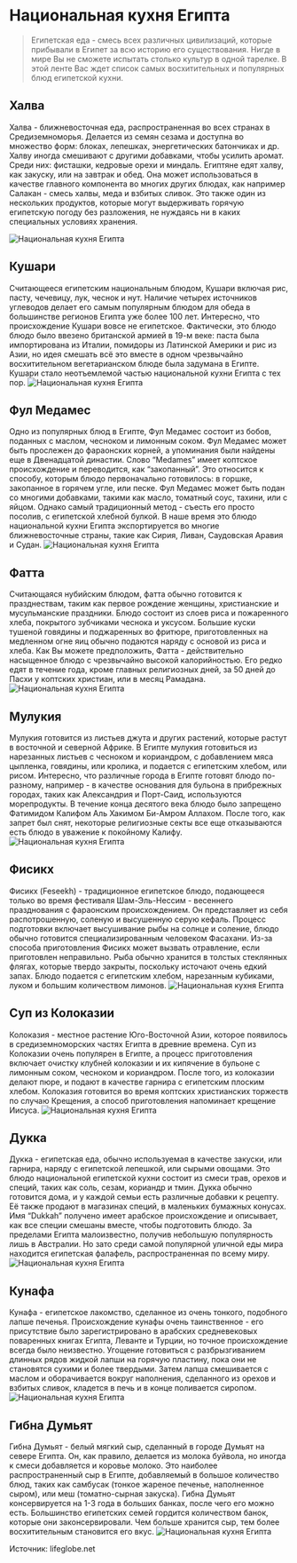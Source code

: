 # Национальная кухня Египта
> Египетская еда - смесь всех различных цивилизаций, которые прибывали в Египет за всю историю его существования. Нигде в мире Вы не сможете испытать столько культур в одной тарелке. В этой ленте Вас ждет список самых восхитительных и популярных блюд египетской кухни.

## Халва
Халва - ближневосточная еда, распространенная во всех странах в Средиземноморья. Делается из семян сезама и доступна во множество форм: блоках, лепешках, энергетических батончиках и др. Халву иногда смешивают с другими добавками, чтобы усилить аромат. Среди них: фисташки, кедровые орехи и миндаль. Египтяне едят халву, как закуску, или на завтрак и обед. Она может использоваться в качестве главного компонента во многих других блюдах, как например Салакан - смесь халвы, меда и взбитых сливок. Это также один из нескольких продуктов, которые могут выдерживать горячую египетскую погоду без разложения, не нуждаясь ни в каких специальных условиях хранения.

![Национальная кухня Египта](/images/Kulinar/Other/nac_kuhnya_egipta-01.jpg 'Национальная кухня Египта')

## Кушари
Считающееся египетским национальным блюдом, Кушари включая рис, пасту, чечевицу, лук, чеснок и нут. Наличие четырех источников углеводов делает его самым популярным блюдом для обеда в большинстве регионов Египта уже более 100 лет. Интересно, что происхождение Кушари вовсе не египетское. Фактически, это блюдо блюдо было ввезено британской армией в 19-м веке: паста была импортирована из Италии, помидоры из Латинской Америки и рис из Азии, но идея смешать всё это вместе в одном чрезвычайно восхитительном вегетарианском блюде была задумана в Египте. Кушари стало неотъемлемой частью национальной кухни Египта с тех пор.
![Национальная кухня Египта](/images/Kulinar/Other/nac_kuhnya_egipta-02.jpg 'Национальная кухня Египта')

## Фул Медамес
Одно из популярных блюд в Египте, Фул Медамес состоит из бобов, поданных с маслом, чесноком и лимонным соком. Фул Медамес может быть прослежен до фараонских корней, а упоминания были найдены еще в Двенадцатой династии. Слово “Medames” имеет коптское происхождение и переводится, как “закопанный”. Это относится к способу, которым блюдо первоначально готовилось: в горшке, закопанное в горячем угле, или песке. Фул Медамес может быть подан со многими добавками, такими как масло, томатный соус, тахини, или с яйцом. Однако самый традиционный метод - съесть его просто посолив, с египетской хлебной булкой. В наше время это блюдо национальной кухни Египта экспортируется во многие ближневосточные страны, такие как Сирия, Ливан, Саудовская Аравия и Судан.
![Национальная кухня Египта](/images/Kulinar/Other/nac_kuhnya_egipta-03.jpg 'Национальная кухня Египта')

## Фатта
Считающаяся нубийским блюдом, фатта обычно готовится к празднествам, таким как первое рождение женщины, христианские и мусульманские праздники. Блюдо состоит из слоев риса и пожаренного хлеба, покрытого зубчиками чеснока и уксусом. Большие куски тушеной говядины и поджаренных во фритюре, приготовленных на медленном огне яиц обычно подаются наряду с основой из риса и хлеба. Как Вы можете предположить, Фатта - действительно насыщенное блюдо с чрезвычайно высокой калорийностью. Его редко едят в течение года, кроме главных религиозных дней, за 50 дней до Пасхи у коптских христиан, или в месяц Рамадана.
![Национальная кухня Египта](/images/Kulinar/Other/nac_kuhnya_egipta-04.jpg 'Национальная кухня Египта')

## Мулукия
Мулукия готовится из листьев джута и других растений, которые растут в восточной и северной Африке. В Египте мулукия готовиться из нарезанных листьев с чесноком и кориандром, с добавлением мяса цыпленка, говядины, или кролика, и подается с египетским хлебом, или рисом. Интересно, что различные города в Египте готовят блюдо по-разному, например - в качестве основания для бульона в прибрежных городах, таких как Александрия и Порт-Саид, используются морепродукты. В течение конца десятого века блюдо было запрещено Фатимидом Калифом Аль Хакимом Би-Амром Аллахом. После того, как запрет был снят, некоторые религиозные секты все еще отказываются есть блюдо в уважение к покойному Калифу.
![Национальная кухня Египта](/images/Kulinar/Other/nac_kuhnya_egipta-05.jpg 'Национальная кухня Египта')

## Фисикх
Фисикх (Feseekh) - традиционное египетское блюдо, подающееся только во время фестиваля Шам-Эль-Нессим - весеннего празднования с фараонским происхождением. Он представляет из себя распотрошенную, соленую и высушенную серую кефаль. Процесс подготовки включает высушивание рыбы на солнце и соление, блюдо обычно готовится специализированным человеком Фасахани. Из-за способа приготовления Фисикх может вызвать отравление, если приготовлен неправильно. Рыба обычно хранится в толстых стеклянных флягах, которые твердо закрыты, поскольку источают очень едкий запах. Блюдо подается с египетским хлебом, нарезанным кубиками, луком и большим количеством лимонов.
![Национальная кухня Египта](/images/Kulinar/Other/nac_kuhnya_egipta-06.jpg 'Национальная кухня Египта')

## Суп из Колоказии
Колоказия - местное растение Юго-Восточной Азии, которое появилось в средиземноморских частях Египта в древние времена. Суп из Колоказии очень популярен в Египте, а процесс приготовления включает очистку клубней колоказии и их кипячение в бульоне с лимонным соком, чесноком и кориандром. После того, из колоказии делают пюре, и подают в качестве гарнира с египетским плоским хлебом. Колоказия готовится во время коптских христианских торжеств по случаю Крещения, а способ приготовления напоминает крещение Иисуса.
![Национальная кухня Египта](/images/Kulinar/Other/nac_kuhnya_egipta-07.jpg 'Национальная кухня Египта')

## Дукка
Дукка - египетская еда, обычно используемая в качестве закуски, или гарнира, наряду с египетской лепешкой, или сырыми овощами. Это блюдо национальной египетской кухни состоит из смеси трав, орехов и специй, таких как соль, сезам, кориандр и тмин. Дукка обычно готовится дома, и у каждой семьи есть различные добавки к рецепту. Её также продают в магазинах специй, в маленьких бумажных конусах. Имя “Dukkah” получено имеет арабское происхождение и описывает, как все специи смешаны вместе, чтобы подготовить блюдо. За пределами Египта малоизвестно, получив небольшую популярность лишь в Австралии. Но зато среди самой популярной уличной еды мира находится египетская фалафель, распространенная по всему миру.
![Национальная кухня Египта](/images/Kulinar/Other/nac_kuhnya_egipta-08.jpg 'Национальная кухня Египта')

## Кунафа
Кунафа - египетское лакомство, сделанное из очень тонкого, подобного лапше печенья. Происхождение кунафы очень таинственное - его присутствие было зарегистрировано в арабских средневековых поваренных книгах Египта, Леванте и Турции, но точное происхождение всегда было неизвестно. Угощение готовиться с разбрызгиванием длинных рядов жидкой лапши на горячую пластину, пока они не становятся сухими и более твердыми. Затем лапша смешивается с маслом и оборачивается вокруг наполнения, сделанного из орехов и взбитых сливок, кладется в печь и в конце поливается сиропом.
![Национальная кухня Египта](/images/Kulinar/Other/nac_kuhnya_egipta-09.jpg 'Национальная кухня Египта')

## Гибна Думьят
Гибна Думьят - белый мягкий сыр, сделанный в городе Думьят на севере Египта. Он, как правило, делается из молока буйвола, но иногда к смеси добавляется и коровье молоко. Это наиболее распространенный сыр в Египте, добавляемый в большое количество блюд, таких как самбусак (тонкое жареное печенье, наполненное сыром), или меш (томатно-сырная закуска). Гибна Думьят консервируется на 1-3 года в больших банках, после чего его можно есть. Большинство египетских семей гордится количеством банок, которые они законсервировали. Чем больше хранится сыр, тем более восхитительным становится его вкус.
![Национальная кухня Египта](/images/Kulinar/Other/nac_kuhnya_egipta-10.jpg 'Национальная кухня Египта')

Источник: lifeglobe.net
